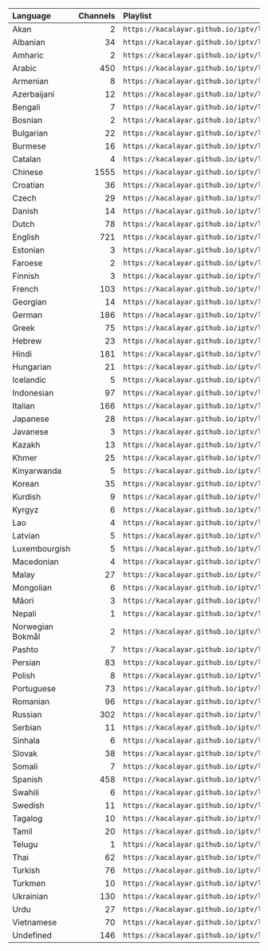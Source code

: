 <table>
	<thead>
		<tr><th align="left">Language</th><th align="right">Channels</th><th align="left">Playlist</th></tr>
	</thead>
	<tbody>
		<tr><td align="left">Akan</td><td align="right">2</td><td align="left"><code>https://kacalayar.github.io/iptv/languages/ak.m3u</code></td></tr>
		<tr><td align="left">Albanian</td><td align="right">34</td><td align="left"><code>https://kacalayar.github.io/iptv/languages/sq.m3u</code></td></tr>
		<tr><td align="left">Amharic</td><td align="right">2</td><td align="left"><code>https://kacalayar.github.io/iptv/languages/am.m3u</code></td></tr>
		<tr><td align="left">Arabic</td><td align="right">450</td><td align="left"><code>https://kacalayar.github.io/iptv/languages/ar.m3u</code></td></tr>
		<tr><td align="left">Armenian</td><td align="right">8</td><td align="left"><code>https://kacalayar.github.io/iptv/languages/hy.m3u</code></td></tr>
		<tr><td align="left">Azerbaijani</td><td align="right">12</td><td align="left"><code>https://kacalayar.github.io/iptv/languages/az.m3u</code></td></tr>
		<tr><td align="left">Bengali</td><td align="right">7</td><td align="left"><code>https://kacalayar.github.io/iptv/languages/bn.m3u</code></td></tr>
		<tr><td align="left">Bosnian</td><td align="right">2</td><td align="left"><code>https://kacalayar.github.io/iptv/languages/bs.m3u</code></td></tr>
		<tr><td align="left">Bulgarian</td><td align="right">22</td><td align="left"><code>https://kacalayar.github.io/iptv/languages/bg.m3u</code></td></tr>
		<tr><td align="left">Burmese</td><td align="right">16</td><td align="left"><code>https://kacalayar.github.io/iptv/languages/my.m3u</code></td></tr>
		<tr><td align="left">Catalan</td><td align="right">4</td><td align="left"><code>https://kacalayar.github.io/iptv/languages/ca.m3u</code></td></tr>
		<tr><td align="left">Chinese</td><td align="right">1555</td><td align="left"><code>https://kacalayar.github.io/iptv/languages/zh.m3u</code></td></tr>
		<tr><td align="left">Croatian</td><td align="right">36</td><td align="left"><code>https://kacalayar.github.io/iptv/languages/hr.m3u</code></td></tr>
		<tr><td align="left">Czech</td><td align="right">29</td><td align="left"><code>https://kacalayar.github.io/iptv/languages/cs.m3u</code></td></tr>
		<tr><td align="left">Danish</td><td align="right">14</td><td align="left"><code>https://kacalayar.github.io/iptv/languages/da.m3u</code></td></tr>
		<tr><td align="left">Dutch</td><td align="right">78</td><td align="left"><code>https://kacalayar.github.io/iptv/languages/nl.m3u</code></td></tr>
		<tr><td align="left">English</td><td align="right">721</td><td align="left"><code>https://kacalayar.github.io/iptv/languages/en.m3u</code></td></tr>
		<tr><td align="left">Estonian</td><td align="right">3</td><td align="left"><code>https://kacalayar.github.io/iptv/languages/et.m3u</code></td></tr>
		<tr><td align="left">Faroese</td><td align="right">2</td><td align="left"><code>https://kacalayar.github.io/iptv/languages/fo.m3u</code></td></tr>
		<tr><td align="left">Finnish</td><td align="right">3</td><td align="left"><code>https://kacalayar.github.io/iptv/languages/fi.m3u</code></td></tr>
		<tr><td align="left">French</td><td align="right">103</td><td align="left"><code>https://kacalayar.github.io/iptv/languages/fr.m3u</code></td></tr>
		<tr><td align="left">Georgian</td><td align="right">14</td><td align="left"><code>https://kacalayar.github.io/iptv/languages/ka.m3u</code></td></tr>
		<tr><td align="left">German</td><td align="right">186</td><td align="left"><code>https://kacalayar.github.io/iptv/languages/de.m3u</code></td></tr>
		<tr><td align="left">Greek</td><td align="right">75</td><td align="left"><code>https://kacalayar.github.io/iptv/languages/el.m3u</code></td></tr>
		<tr><td align="left">Hebrew</td><td align="right">23</td><td align="left"><code>https://kacalayar.github.io/iptv/languages/he.m3u</code></td></tr>
		<tr><td align="left">Hindi</td><td align="right">181</td><td align="left"><code>https://kacalayar.github.io/iptv/languages/hi.m3u</code></td></tr>
		<tr><td align="left">Hungarian</td><td align="right">21</td><td align="left"><code>https://kacalayar.github.io/iptv/languages/hu.m3u</code></td></tr>
		<tr><td align="left">Icelandic</td><td align="right">5</td><td align="left"><code>https://kacalayar.github.io/iptv/languages/is.m3u</code></td></tr>
		<tr><td align="left">Indonesian</td><td align="right">97</td><td align="left"><code>https://kacalayar.github.io/iptv/languages/id.m3u</code></td></tr>
		<tr><td align="left">Italian</td><td align="right">166</td><td align="left"><code>https://kacalayar.github.io/iptv/languages/it.m3u</code></td></tr>
		<tr><td align="left">Japanese</td><td align="right">28</td><td align="left"><code>https://kacalayar.github.io/iptv/languages/ja.m3u</code></td></tr>
		<tr><td align="left">Javanese</td><td align="right">3</td><td align="left"><code>https://kacalayar.github.io/iptv/languages/jv.m3u</code></td></tr>
		<tr><td align="left">Kazakh</td><td align="right">13</td><td align="left"><code>https://kacalayar.github.io/iptv/languages/kk.m3u</code></td></tr>
		<tr><td align="left">Khmer</td><td align="right">25</td><td align="left"><code>https://kacalayar.github.io/iptv/languages/km.m3u</code></td></tr>
		<tr><td align="left">Kinyarwanda</td><td align="right">5</td><td align="left"><code>https://kacalayar.github.io/iptv/languages/rw.m3u</code></td></tr>
		<tr><td align="left">Korean</td><td align="right">35</td><td align="left"><code>https://kacalayar.github.io/iptv/languages/ko.m3u</code></td></tr>
		<tr><td align="left">Kurdish</td><td align="right">9</td><td align="left"><code>https://kacalayar.github.io/iptv/languages/ku.m3u</code></td></tr>
		<tr><td align="left">Kyrgyz</td><td align="right">6</td><td align="left"><code>https://kacalayar.github.io/iptv/languages/ky.m3u</code></td></tr>
		<tr><td align="left">Lao</td><td align="right">4</td><td align="left"><code>https://kacalayar.github.io/iptv/languages/lo.m3u</code></td></tr>
		<tr><td align="left">Latvian</td><td align="right">5</td><td align="left"><code>https://kacalayar.github.io/iptv/languages/lv.m3u</code></td></tr>
		<tr><td align="left">Luxembourgish</td><td align="right">5</td><td align="left"><code>https://kacalayar.github.io/iptv/languages/lb.m3u</code></td></tr>
		<tr><td align="left">Macedonian</td><td align="right">4</td><td align="left"><code>https://kacalayar.github.io/iptv/languages/mk.m3u</code></td></tr>
		<tr><td align="left">Malay</td><td align="right">27</td><td align="left"><code>https://kacalayar.github.io/iptv/languages/ms.m3u</code></td></tr>
		<tr><td align="left">Mongolian</td><td align="right">6</td><td align="left"><code>https://kacalayar.github.io/iptv/languages/mn.m3u</code></td></tr>
		<tr><td align="left">Māori</td><td align="right">3</td><td align="left"><code>https://kacalayar.github.io/iptv/languages/mi.m3u</code></td></tr>
		<tr><td align="left">Nepali</td><td align="right">1</td><td align="left"><code>https://kacalayar.github.io/iptv/languages/ne.m3u</code></td></tr>
		<tr><td align="left">Norwegian Bokmål</td><td align="right">2</td><td align="left"><code>https://kacalayar.github.io/iptv/languages/nb.m3u</code></td></tr>
		<tr><td align="left">Pashto</td><td align="right">7</td><td align="left"><code>https://kacalayar.github.io/iptv/languages/ps.m3u</code></td></tr>
		<tr><td align="left">Persian</td><td align="right">83</td><td align="left"><code>https://kacalayar.github.io/iptv/languages/fa.m3u</code></td></tr>
		<tr><td align="left">Polish</td><td align="right">8</td><td align="left"><code>https://kacalayar.github.io/iptv/languages/pl.m3u</code></td></tr>
		<tr><td align="left">Portuguese</td><td align="right">73</td><td align="left"><code>https://kacalayar.github.io/iptv/languages/pt.m3u</code></td></tr>
		<tr><td align="left">Romanian</td><td align="right">96</td><td align="left"><code>https://kacalayar.github.io/iptv/languages/ro.m3u</code></td></tr>
		<tr><td align="left">Russian</td><td align="right">302</td><td align="left"><code>https://kacalayar.github.io/iptv/languages/ru.m3u</code></td></tr>
		<tr><td align="left">Serbian</td><td align="right">11</td><td align="left"><code>https://kacalayar.github.io/iptv/languages/sr.m3u</code></td></tr>
		<tr><td align="left">Sinhala</td><td align="right">6</td><td align="left"><code>https://kacalayar.github.io/iptv/languages/si.m3u</code></td></tr>
		<tr><td align="left">Slovak</td><td align="right">38</td><td align="left"><code>https://kacalayar.github.io/iptv/languages/sk.m3u</code></td></tr>
		<tr><td align="left">Somali</td><td align="right">7</td><td align="left"><code>https://kacalayar.github.io/iptv/languages/so.m3u</code></td></tr>
		<tr><td align="left">Spanish</td><td align="right">458</td><td align="left"><code>https://kacalayar.github.io/iptv/languages/es.m3u</code></td></tr>
		<tr><td align="left">Swahili</td><td align="right">6</td><td align="left"><code>https://kacalayar.github.io/iptv/languages/sw.m3u</code></td></tr>
		<tr><td align="left">Swedish</td><td align="right">11</td><td align="left"><code>https://kacalayar.github.io/iptv/languages/sv.m3u</code></td></tr>
		<tr><td align="left">Tagalog</td><td align="right">10</td><td align="left"><code>https://kacalayar.github.io/iptv/languages/tl.m3u</code></td></tr>
		<tr><td align="left">Tamil</td><td align="right">20</td><td align="left"><code>https://kacalayar.github.io/iptv/languages/ta.m3u</code></td></tr>
		<tr><td align="left">Telugu</td><td align="right">1</td><td align="left"><code>https://kacalayar.github.io/iptv/languages/te.m3u</code></td></tr>
		<tr><td align="left">Thai</td><td align="right">62</td><td align="left"><code>https://kacalayar.github.io/iptv/languages/th.m3u</code></td></tr>
		<tr><td align="left">Turkish</td><td align="right">76</td><td align="left"><code>https://kacalayar.github.io/iptv/languages/tr.m3u</code></td></tr>
		<tr><td align="left">Turkmen</td><td align="right">10</td><td align="left"><code>https://kacalayar.github.io/iptv/languages/tk.m3u</code></td></tr>
		<tr><td align="left">Ukrainian</td><td align="right">130</td><td align="left"><code>https://kacalayar.github.io/iptv/languages/uk.m3u</code></td></tr>
		<tr><td align="left">Urdu</td><td align="right">27</td><td align="left"><code>https://kacalayar.github.io/iptv/languages/ur.m3u</code></td></tr>
		<tr><td align="left">Vietnamese</td><td align="right">70</td><td align="left"><code>https://kacalayar.github.io/iptv/languages/vi.m3u</code></td></tr>
		<tr><td align="left">Undefined</td><td align="right">146</td><td align="left"><code>https://kacalayar.github.io/iptv/languages/undefined.m3u</code></td></tr>
	</tbody>
</table>
